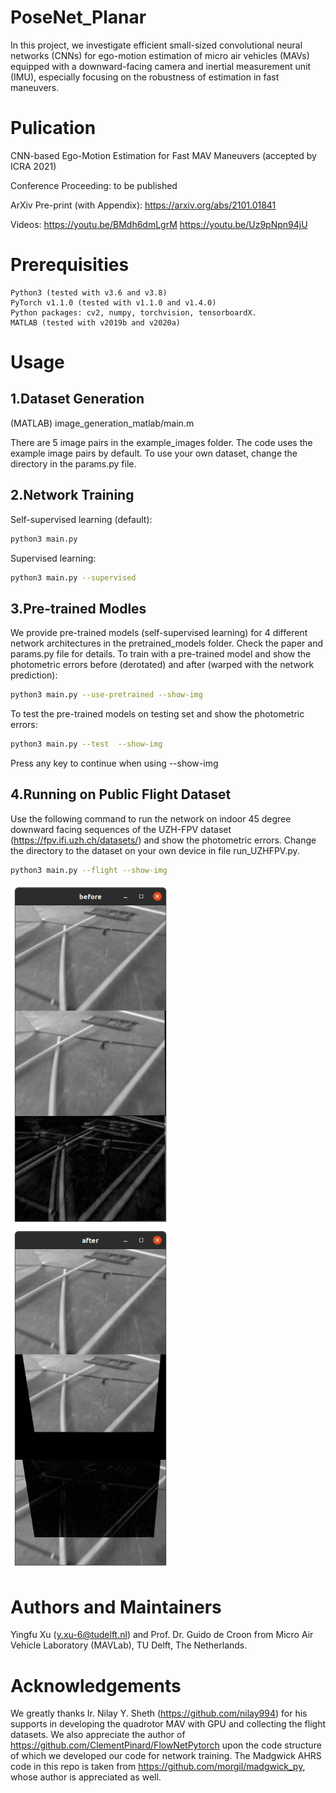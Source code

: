 # PoseNet_Planar
In this project, we investigate efficient small-sized convolutional neural networks (CNNs) for ego-motion estimation of micro air vehicles (MAVs) equipped with a downward-facing camera and inertial measurement unit (IMU), especially focusing on the robustness of estimation in fast maneuvers. 

# Pulication
CNN-based Ego-Motion Estimation for Fast MAV Maneuvers (accepted by ICRA 2021)

Conference Proceeding: to be published

ArXiv Pre-print (with Appendix): https://arxiv.org/abs/2101.01841

Videos: https://youtu.be/BMdh6dmLgrM https://youtu.be/Uz9pNpn94jU

# Prerequisities
```
Python3 (tested with v3.6 and v3.8) 
PyTorch v1.1.0 (tested with v1.1.0 and v1.4.0)
Python packages: cv2, numpy, torchvision, tensorboardX.
MATLAB (tested with v2019b and v2020a)
```

# Usage
## 1.Dataset Generation 
(MATLAB) image_generation_matlab/main.m

There are 5 image pairs in the example_images folder. The code uses the example image pairs by default. To use your own dataset, change the directory in the params.py file.

## 2.Network Training
Self-supervised learning (default): 
```bash
python3 main.py
```
Supervised learning: 
```bash
python3 main.py --supervised
```
## 3.Pre-trained Modles
We provide pre-trained models (self-supervised learning) for 4 different network architectures in the pretrained_models folder. Check the paper and params.py file for details. To train with a pre-trained model and show the photometric errors before (derotated) and after (warped with the network prediction):
```bash
python3 main.py --use-pretrained --show-img
```
To test the pre-trained models on testing set and show the photometric errors:
```bash
python3 main.py --test  --show-img
```
Press any key to continue when using --show-img

## 4.Running on Public Flight Dataset
Use the following command to run the network on indoor 45 degree downward facing sequences of the UZH-FPV dataset (https://fpv.ifi.uzh.ch/datasets/) and show the photometric errors. Change the directory to the dataset on your own device in file run_UZHFPV.py.
```bash
python3 main.py --flight --show-img
```
<img src='https://github.com/YingfuXu/PoseNet_Planar/blob/main/example_images/photometric_error_example/before.png' width=256>
<img src='https://github.com/YingfuXu/PoseNet_Planar/blob/main/example_images/photometric_error_example/after.png' width=256>

# Authors and Maintainers
Yingfu Xu (y.xu-6@tudelft.nl) and Prof. Dr. Guido de Croon from Micro Air Vehicle Laboratory (MAVLab), TU Delft, The Netherlands.

# Acknowledgements

We greatly thanks Ir. Nilay Y. Sheth (https://github.com/nilay994) for his supports in developing the quadrotor MAV with GPU and collecting the flight datasets. We also appreciate the author of https://github.com/ClementPinard/FlowNetPytorch upon the code structure of which we developed our code for network training. The Madgwick AHRS code in this repo is taken from https://github.com/morgil/madgwick_py, whose author is appreciated as well.
